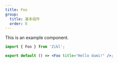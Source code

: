 ```yaml
---
title: Foo
group:
  title: 基本组件
  order: 0
---
```


This is an example component.

```jsx
import { Foo } from 'Zikl';

export default () => <Foo title="Hello dumi!" />;
```
